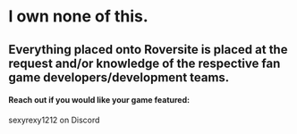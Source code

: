 # I own none of this.

## Everything placed onto Roversite is placed at the request and/or knowledge of the respective fan game developers/development teams.

#### Reach out if you would like your game featured:











sexyrexy1212 on Discord
